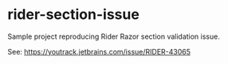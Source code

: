 # rider-section-issue

Sample project reproducing Rider Razor section validation issue.

See: https://youtrack.jetbrains.com/issue/RIDER-43065
